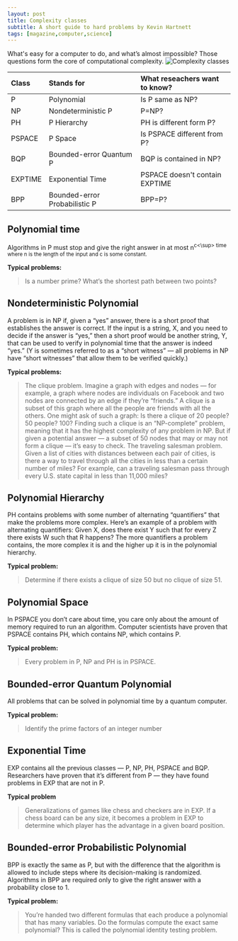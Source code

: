 ```yaml
---
layout: post
title: Complexity classes 
subtitle: A short guide to hard problems by Kevin Hartnett
tags: [magazine,computer,science]
---
```


What's easy for a computer to do, and what’s almost impossible? Those questions form the core of
computational complexity.
![Complexity classes](https://d2r55xnwy6nx47.cloudfront.net/uploads/2018/07/Problem_classes_2880lede-2880x1010.jpg)

| Class | Stands for | What reseachers want to know?
| :--- | :--- | :--- |
| P | Polynomial | Is P same as NP? |
| NP | Nondeterministic P | P=NP? |
| PH | P Hierarchy | PH is different form P? |
| PSPACE | P Space | Is PSPACE different from P? |
| BQP | Bounded-error Quantum P | BQP is contained in NP? |
| EXPTIME | Exponential Time | PSPACE doesn't contain EXPTIME |
| BPP | Bounded-error Probabilistic P | BPP=P? |

## Polynomial time
Algorithms in P must stop and give the right answer in at most n<sup>c<\sup> time where n is
the length of the input and c is some constant.
  
**Typical problems:**
> Is a number prime?
> What’s the shortest path between two points?

## Nondeterministic Polynomial
A problem is in NP if, given a “yes” answer, there is a short proof that establishes
the answer is correct. If the input is a string, X, and you need to decide if the answer is “yes,” then a
short proof would be another string, Y, that can be used to verify in polynomial time that the answer
is indeed “yes.” (Y is sometimes referred to as a “short witness” — all problems in NP have “short
witnesses” that allow them to be verified quickly.)

**Typical problems:**
> The clique problem. Imagine a graph with edges and nodes — for example, a graph where nodes
are individuals on Facebook and two nodes are connected by an edge if they’re “friends.” A clique is
a subset of this graph where all the people are friends with all the others. One might ask of such a
graph: Is there a clique of 20 people? 50 people? 100? Finding such a clique is an “NP-complete”
problem, meaning that it has the highest complexity of any problem in NP. But if given a potential
answer — a subset of 50 nodes that may or may not form a clique — it’s easy to check.
> The traveling salesman problem. Given a list of cities with distances between each pair of cities, is
there a way to travel through all the cities in less than a certain number of miles? For example, can a
traveling salesman pass through every U.S. state capital in less than 11,000 miles?

## Polynomial Hierarchy
PH contains problems with some number of alternating “quantifiers” that make
the problems more complex. Here’s an example of a problem with alternating quantifiers: Given X,
does there exist Y such that for every Z there exists W such that R happens? The more quantifiers a
problem contains, the more complex it is and the higher up it is in the polynomial hierarchy.

**Typical problem:**
> Determine if there exists a clique of size 50 but no clique of size 51.

## Polynomial Space
In PSPACE you don’t care about time, you care only about the amount of memory
required to run an algorithm. Computer scientists have proven that PSPACE contains PH, which
contains NP, which contains P.

**Typical problem:**
> Every problem in P, NP and PH is in PSPACE.

## Bounded-error Quantum Polynomial
All problems that can be solved in polynomial time by a quantum computer.

**Typical problem:**
> Identify the prime factors of an integer number

## Exponential Time
EXP contains all the previous classes — P, NP, PH, PSPACE and BQP. Researchers
have proven that it’s different from P — they have found problems in EXP that are not in P.

**Typical problem**
> Generalizations of games like chess and checkers are in EXP. If a chess board can be any size, it
becomes a problem in EXP to determine which player has the advantage in a given board position.

## Bounded-error Probabilistic Polynomial
BPP is exactly the same as P, but with the difference that the algorithm is allowed
to include steps where its decision-making is randomized. Algorithms in BPP are required only to
give the right answer with a probability close to 1.

**Typical problem:**
> You’re handed two different formulas that each produce a polynomial that has many variables. Do
the formulas compute the exact same polynomial? This is called the polynomial identity testing
problem.

